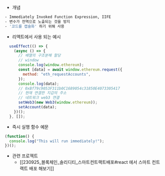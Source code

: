 
- 개념 
``` bash
- Immediately Invoked Function Expression, IIFE
- 변수가 전역으로 노출되는 것을 방지 
- '코드를 캡슐화' 하기 위해 사용
```


- 리액트에서 사용 되는 예시 
``` js 
  useEffect(() => {
    (async () => {
      // 배열의 구조분해 할당
      // window
      console.log(window.ethereum);
      const [data] = await window.ethereum.request({
        method: "eth_requestAccounts",
      });
      console.log(data);
      // 0xBf79c9053F311b0C1689054c31850E4073305417
      // 현재 연결한 지갑의 주소
      // 네트워크 web3 연결
      setWeb3(new Web3(window.ethereum));
      setAccount(data);
    })();
  }, []);
```


- 즉시 실행 함수 예문
``` js 
(function() {
  console.log("This will run immediately!");
})();
```

- 관련 프로젝트 
	- [[230925_블록체인_솔리디티_스마트컨트랙트배포#react 에서 스마트 컨트랙트 배포 해보기]]




